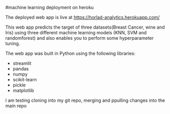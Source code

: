 #machine learning deployment on heroku

The deployed web app is live at https://horlad-analytics.herokuapp.com/

This web app predicts the target of three datasets(Breast Cancer, wine and Iris) using three different machine learning models (KNN, SVM and randomforest) and also enables you to perform some hyperparameter tuning.

The web app was built in Python using the following libraries:
* streamlit
* pandas
* numpy
* scikit-learn
* pickle
* matplotlib

I am testing cloning into my git repo, merging and ppulling changes into the main repo
